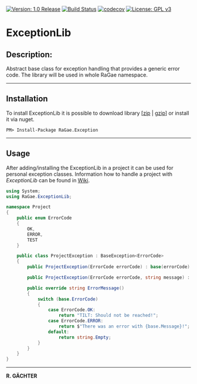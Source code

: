 [![Version: 1.0 Release](https://img.shields.io/badge/Version-1.0%20Release-green.svg)](https://github.com/sunriax) [![Build Status](https://www.travis-ci.org/sunriax/exception.svg?branch=master)](https://www.travis-ci.org/sunriax/exception) [![codecov](https://codecov.io/gh/sunriax/exception/branch/master/graph/badge.svg)](https://codecov.io/gh/sunriax/exception) [![License: GPL v3](https://img.shields.io/badge/License-GPL%20v3-blue.svg)](https://www.gnu.org/licenses/gpl-3.0)

# ExceptionLib

## Description:

Abstract base class for exception handling that provides a generic error code. The library will be used in whole RaGae namespace.

---

## Installation

To install ExceptionLib it is possible to download library [[zip](https://github.com/sunriax/exception/releases/latest/download/Exception.zip) | [gzip](https://github.com/sunriax/exception/releases/latest/download/Exception.tar.gz)] or install it via nuget.

```
PM> Install-Package RaGae.Exception
```

---

## Usage

After adding/installing the ExceptionLib in a project it can be used for personal exception classes. Information how to handle a project with *ExceptionLib* can be found in [Wiki](https://github.com/sunriax/exception/wiki).

``` csharp
using System;
using RaGae.ExceptionLib;

namespace Project
{
    public enum ErrorCode
    {
        OK,
        ERROR,
        TEST
    }

    public class ProjectException : BaseException<ErrorCode>
    {
        public ProjectException(ErrorCode errorCode) : base(errorCode) { }

        public ProjectException(ErrorCode errorCode, string message) : base(errorCode, message) { }

        public override string ErrorMessage()
        {
            switch (base.ErrorCode)
            {
                case ErrorCode.OK:
                    return "TILT: Should not be reached!";
                case ErrorCode.ERROR:
                    return $"There was an error with {base.Message}!";
                default:
                    return string.Empty;
            }
        }
    }
}
```

---

**R. GÄCHTER**
